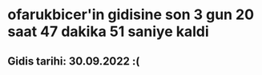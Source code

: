 # ofarukbicer'in gidisine son 3 gun 20 saat 47 dakika 51 saniye kaldi

## Gidis tarihi: 30.09.2022 :(